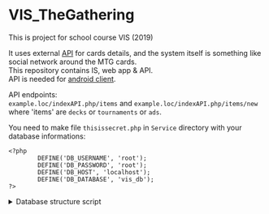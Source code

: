 # VIS_TheGathering

This is project for school course VIS (2019)  

It uses external [API](https://docs.magicthegathering.io/) for cards details, and the system itself is something like social network around the MTG cards.  
This repository contains IS, web app & API.  
API is needed for [android client](https://github.com/rddrdhd/VIS_TheGathering_android).  


API endpoints:  
`example.loc/indexAPI.php/items` and `example.loc/indexAPI.php/items/new` where 'items' are  `decks` or `tournaments` or `ads`.



You need to make file `thisissecret.php` in `Service` directory with your database informations:

```
<?php
        DEFINE('DB_USERNAME', 'root');
        DEFINE('DB_PASSWORD', 'root');
        DEFINE('DB_HOST', 'localhost');
        DEFINE('DB_DATABASE', 'vis_db');
?>
```



<details>
  <summary>Database structure script</summary>
  Creates 4 empty tables: user, post, deck and carddeck
  
```
SET NAMES utf8;
SET time_zone = '+00:00';

DROP TABLE IF EXISTS `user`;
CREATE TABLE `user` (
  `idUser` int(11) unsigned NOT NULL AUTO_INCREMENT,
  `login` varchar(60) NOT NULL,
  `password` varchar(60) NOT NULL,
  `registeredAt` timestamp NOT NULL,
  `deletedAt` timestamp NULL DEFAULT NULL,
  `picUrl` varchar(300) DEFAULT NULL,
  `isCompany` tinyint(1) NOT NULL,
  `isVerified` tinyint(1) NOT NULL,
  `rights` int(11) NOT NULL,
  PRIMARY KEY (`idUser`)
) ENGINE=InnoDB DEFAULT CHARSET=utf8;

DROP TABLE IF EXISTS `deck`;
CREATE TABLE `deck` (
  `idDeck` int(11) NOT NULL AUTO_INCREMENT,
  `name` varchar(100) NOT NULL,
  `createdAt` timestamp NOT NULL,
  `deletedAt` timestamp NULL DEFAULT NULL,
  `rights` int(11) NOT NULL,
  `idUserOwner` int(11) unsigned NOT NULL,
  PRIMARY KEY (`idDeck`),
  KEY `idUserOwner` (`idUserOwner`),
  CONSTRAINT `deck_ibfk_1` FOREIGN KEY (`idUserOwner`) REFERENCES `user` (`idUser`)
) ENGINE=InnoDB DEFAULT CHARSET=utf8;

DROP TABLE IF EXISTS `carddeck`;
CREATE TABLE `carddeck` (
  `idDeck` int(11) NOT NULL,
  `idCard` int(11) NOT NULL,
  `count` int(11) NOT NULL,
  PRIMARY KEY (`idCard`,`idDeck`),
  KEY `idDeck` (`idDeck`),
  CONSTRAINT `carddeck_ibfk_1` FOREIGN KEY (`idDeck`) REFERENCES `deck` (`idDeck`)
) ENGINE=InnoDB DEFAULT CHARSET=utf8;


DROP TABLE IF EXISTS `post`;
CREATE TABLE `post` (
  `idPost` int(11) NOT NULL AUTO_INCREMENT,
  `content` mediumtext NOT NULL,
  `createdAt` timestamp NOT NULL,
  `deletedAt` timestamp NULL DEFAULT NULL,
  `rights` int(11) NOT NULL,
  `type` int(11) NOT NULL,
  `idUserAuthor` int(11) unsigned NOT NULL,
  `idUserTarget` int(11) unsigned DEFAULT NULL,
  `idPostTarget` int(11) DEFAULT NULL,
  `idDeckTarget` int(11) DEFAULT NULL,
  PRIMARY KEY (`idPost`),
  KEY `idUserAuthor` (`idUserAuthor`),
  KEY `idUserTarget` (`idUserTarget`),
  KEY `idDeckTarget` (`idDeckTarget`),
  KEY `idPostTarget` (`idPostTarget`),
  CONSTRAINT `post_ibfk_1` FOREIGN KEY (`idUserAuthor`) REFERENCES `user` (`idUser`),
  CONSTRAINT `post_ibfk_2` FOREIGN KEY (`idUserTarget`) REFERENCES `user` (`idUser`),
  CONSTRAINT `post_ibfk_3` FOREIGN KEY (`idDeckTarget`) REFERENCES `deck` (`idDeck`),
  CONSTRAINT `post_ibfk_4` FOREIGN KEY (`idPostTarget`) REFERENCES `post` (`idPost`)
) ENGINE=InnoDB DEFAULT CHARSET=utf8;
```

</details>
